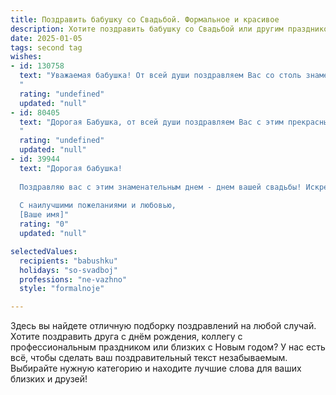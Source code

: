 ```yaml
---
title: Поздравить бабушку со Свадьбой. Формальное и красивое
description: Хотите поздравить бабушку со Свадьбой или другим праздником? Наш ИИ создаст незабываемое поздравление, а вы обязательно выделитесь среди других.  
date: 2025-01-05
tags: second tag
wishes:
- id: 130758
  text: "Уважаемая бабушка! От всей души поздравляем Вас со столь знаменательным событием – свадьбой! Желаем Вам крепкого здоровья,  радости от семейного торжества и  многих лет счастливой семейной жизни! Пусть этот день останется в вашей памяти ярким и незабываемым воспоминанием.
  "
  rating: "undefined"
  updated: "null"
- id: 80405
  text: "Дорогая Бабушка, от всей души поздравляем Вас с этим прекрасным днем! Желаем Вам море счастья, любви и радости в этот особый день Вашей свадьбы. Пусть этот союз будет прочным и гармоничным, наполненным теплом и взаимопониманием. Счастья Вам и долгих лет совместной жизни!
  "
  rating: "undefined"
  updated: "null"
- id: 39944
  text: "Дорогая бабушка!
  
  Поздравляю вас с этим знаменательным днем - днем вашей свадьбы! Искренне желаю вам долгих и счастливых лет вместе, наполненных любовью, уважением и взаимопониманием. Пусть в вашем доме всегда царит тепло и уют, а совместные моменты приносят только радость и счастье. Вы — пример настоящей любви и семейных ценностей, и ваше счастье бесценно.
  
  С наилучшими пожеланиями и любовью,
  [Ваше имя]"
  rating: "0"
  updated: "null"

selectedValues:
  recipients: "babushku"
  holidays: "so-svadboj"
  professions: "ne-vazhno"
  style: "formalnoje"

---
```


Здесь вы найдете отличную подборку поздравлений на любой случай. 
Хотите поздравить друга с днём рождения, коллегу с профессиональным праздником или близких с Новым годом? У нас есть всё, чтобы сделать ваш поздравительный текст незабываемым. Выбирайте нужную категорию и находите лучшие слова для ваших близких и друзей!
